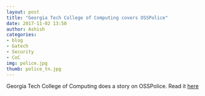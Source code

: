 ```yaml
---
layout: post
title: "Georgia Tech College of Computing covers OSSPolice"
date: 2017-11-02 13:50
author: Ashish
categories:
- blog
- Gatech
- Security
- CoC
img: police.jpg
thumb: police_tn.jpg
---
```


Georgia Tech College of Computing does a story on OSSPolice. Read it [here]

[here]: https://www.cc.gatech.edu/news/598310/georgia-tech-researchers-introduce-osspolice-find-oss-vulnerabilities-and-license
